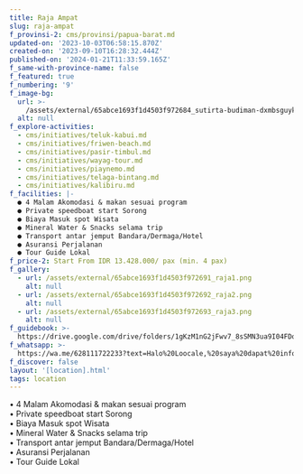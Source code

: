 ```yaml
---
title: Raja Ampat
slug: raja-ampat
f_provinsi-2: cms/provinsi/papua-barat.md
updated-on: '2023-10-03T06:58:15.870Z'
created-on: '2023-09-10T16:28:32.444Z'
published-on: '2024-01-21T11:33:59.165Z'
f_same-with-province-name: false
f_featured: true
f_numbering: '9'
f_image-bg:
  url: >-
    /assets/external/65abce1693f1d4503f972684_sutirta-budiman-dxmbsguykis-unsplash.jpg
  alt: null
f_explore-activities:
  - cms/initiatives/teluk-kabui.md
  - cms/initiatives/friwen-beach.md
  - cms/initiatives/pasir-timbul.md
  - cms/initiatives/wayag-tour.md
  - cms/initiatives/piaynemo.md
  - cms/initiatives/telaga-bintang.md
  - cms/initiatives/kalibiru.md
f_facilities: |-
  ● 4 Malam Akomodasi & makan sesuai program
  ● Private speedboat start Sorong
  ● Biaya Masuk spot Wisata
  ● Mineral Water & Snacks selama trip
  ● Transport antar jemput Bandara/Dermaga/Hotel
  ● Asuransi Perjalanan
  ● Tour Guide Lokal
f_price-2: Start From IDR 13.428.000/ pax (min. 4 pax)
f_gallery:
  - url: /assets/external/65abce1693f1d4503f972691_raja1.png
    alt: null
  - url: /assets/external/65abce1693f1d4503f972692_raja2.png
    alt: null
  - url: /assets/external/65abce1693f1d4503f972693_raja3.png
    alt: null
f_guidebook: >-
  https://drive.google.com/drive/folders/1gKzM1nG2jFwv7_8sSMN3ua9I04FDqPLW?usp=sharing
f_whatsapp: >-
  https://wa.me/628111722233?text=Halo%20Loocale,%20saya%20dapat%20info%20dari%20website%20Loocale%20dan%20punya%20pertanyaan
f_discover: false
layout: '[location].html'
tags: location
---
```


• 4 Malam Akomodasi & makan sesuai program  
• Private speedboat start Sorong  
• Biaya Masuk spot Wisata  
• Mineral Water & Snacks selama trip  
• Transport antar jemput Bandara/Dermaga/Hotel  
• Asuransi Perjalanan  
• Tour Guide Lokal

‍
